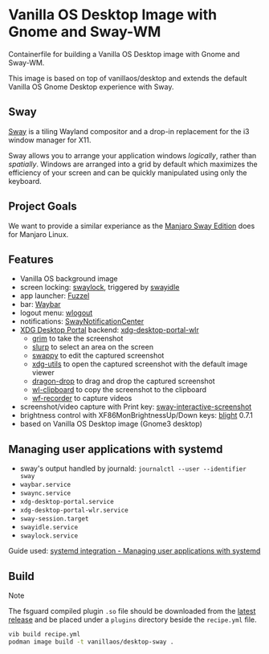 # Vanilla OS Desktop Image with Gnome and Sway-WM

Containerfile for building a Vanilla OS Desktop image with Gnome and Sway-WM. 

This image is based on top of vanillaos/desktop and extends the default Vanilla OS Gnome Desktop experience with Sway.

## Sway

[Sway](https://swaywm.org/) is a tiling Wayland compositor and a drop-in replacement for the i3 window manager for X11.

Sway allows you to arrange your application windows *logically*, rather than *spatially*.
Windows are arranged into a grid by default which maximizes the efficiency of your screen and can be quickly manipulated using only the keyboard. 

## Project Goals

We want to provide a similar experiance as the [Manjaro Sway Edition](https://github.com/manjaro-sway/manjaro-sway) does for Manjaro Linux.

## Features

 * Vanilla OS background image
 * screen locking: [swaylock](https://github.com/swaywm/swaylock), triggered by [swayidle](https://github.com/swaywm/swayidle)
 * app launcher: [Fuzzel](https://codeberg.org/dnkl/fuzzel)
 * bar: [Waybar](https://github.com/Alexays/Waybar)
 * logout menu: [wlogout](https://github.com/ArtsyMacaw/wlogout)
 * notifications: [SwayNotificationCenter](https://github.com/ErikReider/SwayNotificationCenter)
 * [XDG Desktop Portal](https://github.com/flatpak/xdg-desktop-portal) backend: [xdg-desktop-portal-wlr](https://github.com/emersion/xdg-desktop-portal-wlr)
   - [grim](https://sr.ht/~emersion/grim/) to take the screenshot
   - [slurp](https://github.com/emersion/slurp) to select an area on the screen
   - [swappy](https://github.com/jtheoof/swappy) to edit the captured screenshot
   - [xdg-utils](https://www.freedesktop.org/wiki/Software/xdg-utils/) to open the captured screenshot with the default image viewer
   - [dragon-drop](https://github.com/mwh/dragon) to drag and drop the captured screenshot
   - [wl-clipboard](https://github.com/bugaevc/wl-clipboard) to copy the screenshot to the clipboard
   - [wf-recorder](https://github.com/ammen99/wf-recorder) to capture videos
 * screenshot/video capture with Print key: [sway-interactive-screenshot](https://github.com/moverest/sway-interactive-screenshot)
 * brightness control with XF86MonBrightnessUp/Down keys: [blight](https://github.com/voltaireNoir/blight) 0.7.1
 * based on Vanilla OS Desktop image (Gnome3 desktop)

## Managing user applications with systemd

 * sway's output handled by journald: `journalctl --user --identifier sway`
 * `waybar.service`
 * `swaync.service`
 * `xdg-desktop-portal.service`
 * `xdg-desktop-portal-wlr.service`
 * `sway-session.target`
 * `swayidle.service`
 * `swaylock.service`

Guide used: [systemd integration - Managing user applications with systemd](https://github.com/swaywm/sway/wiki/Systemd-integration#managing-user-applications-with-systemd)

## Build

> [!NOTE]
> The fsguard compiled plugin `.so` file should be downloaded from the [latest release](https://github.com/Vanilla-OS/vib-fsguard/releases/latest) and be placed under a `plugins` directory beside the `recipe.yml` file.

```bash
vib build recipe.yml
podman image build -t vanillaos/desktop-sway .
```

